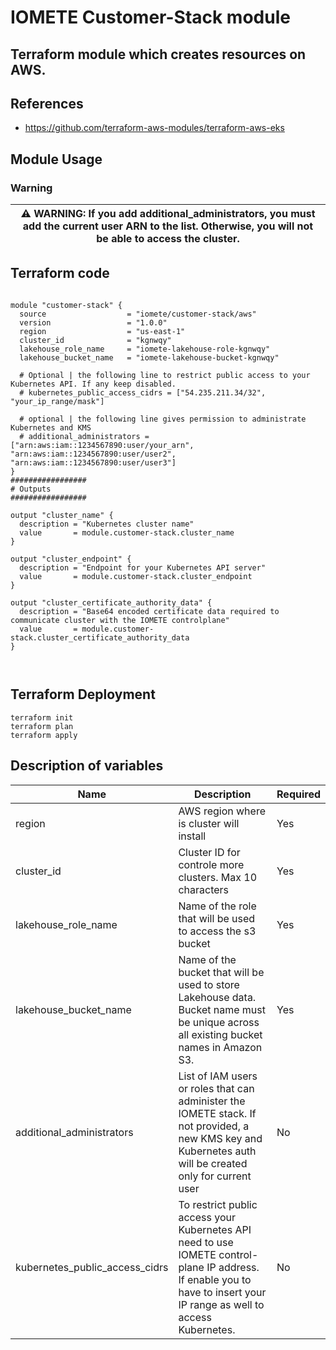 # IOMETE Customer-Stack module

## Terraform module which creates resources on AWS.


## References
- https://github.com/terraform-aws-modules/terraform-aws-eks

## Module Usage

### Warning

 
 |⚠ WARNING: If you add additional_administrators, you must add the current user ARN to the list. Otherwise, you will not be able to access the cluster.|
  | --- |


## Terraform code

```hcl

module "customer-stack" {
  source                  = "iomete/customer-stack/aws"
  version                 = "1.0.0"
  region                  = "us-east-1"  
  cluster_id              = "kgnwqy"  
  lakehouse_role_name 	  = "iomete-lakehouse-role-kgnwqy"
  lakehouse_bucket_name   = "iomete-lakehouse-bucket-kgnwqy"
  
  # Optional | the following line to restrict public access to your Kubernetes API. If any keep disabled.
  # kubernetes_public_access_cidrs = ["54.235.211.34/32", "your_ip_range/mask"]

  # optional | the following line gives permission to administrate Kubernetes and KMS
  # additional_administrators = ["arn:aws:iam::1234567890:user/your_arn", "arn:aws:iam::1234567890:user/user2", "arn:aws:iam::1234567890:user/user3"] 
}
################# 
# Outputs 
#################

output "cluster_name" {
  description = "Kubernetes cluster name"
  value       = module.customer-stack.cluster_name
}

output "cluster_endpoint" {
  description = "Endpoint for your Kubernetes API server"
  value       = module.customer-stack.cluster_endpoint
}

output "cluster_certificate_authority_data" {
  description = "Base64 encoded certificate data required to communicate cluster with the IOMETE controlplane"
  value       = module.customer-stack.cluster_certificate_authority_data
}



```

## Terraform Deployment

```shell
terraform init
terraform plan
terraform apply
```

## Description of variables

| Name | Description | Required |
| --- | --- | --- |
|region| AWS region where is cluster will install | Yes |
|cluster_id| Cluster ID for controle more clusters. Max 10 characters | Yes |
|lakehouse_role_name| Name of the role that will be used to access the s3 bucket | Yes |
|lakehouse_bucket_name| Name of the bucket that will be used to store Lakehouse data.  Bucket name must be unique across all existing bucket names in Amazon S3. | Yes |
|additional_administrators| List of IAM users or roles that can administer the IOMETE stack. If not provided, a new KMS key and Kubernetes auth will be created only for current user | No |
|kubernetes_public_access_cidrs| To restrict public access your Kubernetes API need to use IOMETE control-plane IP address. If enable you to have to insert your IP range as well to access Kubernetes. | No |

 
